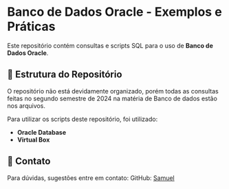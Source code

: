 # Banco de Dados Oracle - Exemplos e Práticas

Este repositório contém consultas e scripts SQL para o uso de **Banco de Dados Oracle**. 

## 📂 Estrutura do Repositório

O repositório não está devidamente organizado, porém todas as consultas feitas no segundo semestre de 2024 na matéria de Banco de dados estão nos arquivos.

Para utilizar os scripts deste repositório, foi utilizado:

- **Oracle Database**
- **Virtual Box**

## 📧 Contato
Para dúvidas, sugestões entre em contato:
GitHub: [Samuel](https://github.com/SamCampel)
